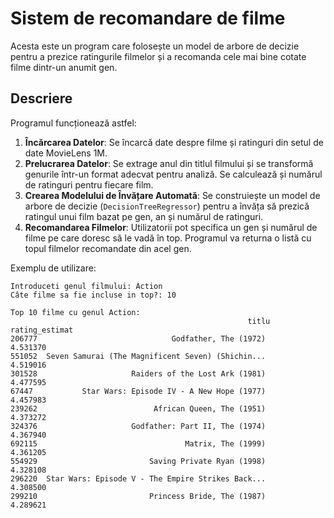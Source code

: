 # Sistem de recomandare de filme

Acesta este un program care folosește un model de arbore de decizie pentru a prezice ratingurile filmelor și a recomanda cele mai bine cotate filme dintr-un anumit gen.

## Descriere

Programul funcționează astfel:

1. **Încărcarea Datelor**: Se încarcă date despre filme și ratinguri din setul de date MovieLens 1M.
2. **Prelucrarea Datelor**: Se extrage anul din titlul filmului și se transformă genurile într-un format adecvat pentru analiză. Se calculează și numărul de ratinguri pentru fiecare film.
3. **Crearea Modelului de Învățare Automată**: Se construiește un model de arbore de decizie (`DecisionTreeRegressor`) pentru a învăța să prezică ratingul unui film bazat pe gen, an și numărul de ratinguri.
4. **Recomandarea Filmelor**: Utilizatorii pot specifica un gen și numărul de filme pe care doresc să le vadă în top. Programul va returna o listă cu topul filmelor recomandate din acel gen.
   
Exemplu de utilizare:

```
Introduceti genul filmului: Action
Câte filme sa fie incluse in top?: 10

Top 10 filme cu genul Action:
                                                     titlu  rating_estimat
206777                              Godfather, The (1972)        4.531370
551052  Seven Samurai (The Magnificent Seven) (Shichin...        4.519016
301528                     Raiders of the Lost Ark (1981)        4.477595
67447           Star Wars: Episode IV - A New Hope (1977)        4.457983
239262                          African Queen, The (1951)        4.373272
324376                     Godfather: Part II, The (1974)        4.367940
692115                                 Matrix, The (1999)        4.361205
554929                         Saving Private Ryan (1998)        4.328108
296220  Star Wars: Episode V - The Empire Strikes Back...        4.308500
299210                         Princess Bride, The (1987)        4.289621
```
